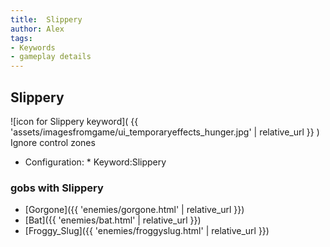 ```yaml
---
title:  Slippery
author: Alex
tags:
- Keywords
- gameplay details
---                               
```






## Slippery
![icon for Slippery keyword]( {{ 'assets/imagesfromgame/ui_temporaryeffects_hunger.jpg' | relative_url }} )
Ignore control zones
* Configuration: * Keyword:Slippery
### gobs with Slippery
- [Gorgone]({{ 'enemies/gorgone.html' | relative_url }})
- [Bat]({{ 'enemies/bat.html' | relative_url }})
- [Froggy_Slug]({{ 'enemies/froggyslug.html' | relative_url }})



